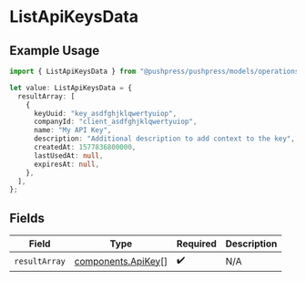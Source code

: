 # ListApiKeysData

## Example Usage

```typescript
import { ListApiKeysData } from "@pushpress/pushpress/models/operations";

let value: ListApiKeysData = {
  resultArray: [
    {
      keyUuid: "key_asdfghjklqwertyuiop",
      companyId: "client_asdfghjklqwertyuiop",
      name: "My API Key",
      description: "Additional description to add context to the key",
      createdAt: 1577836800000,
      lastUsedAt: null,
      expiresAt: null,
    },
  ],
};
```

## Fields

| Field                                                    | Type                                                     | Required                                                 | Description                                              |
| -------------------------------------------------------- | -------------------------------------------------------- | -------------------------------------------------------- | -------------------------------------------------------- |
| `resultArray`                                            | [components.ApiKey](../../models/components/apikey.md)[] | :heavy_check_mark:                                       | N/A                                                      |